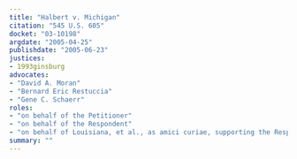 ```yaml
---
title: "Halbert v. Michigan"
citation: "545 U.S. 605"
docket: "03-10198"
argdate: "2005-04-25"
publishdate: "2005-06-23"
justices:
- 1993ginsburg
advocates:
- "David A. Moran"
- "Bernard Eric Restuccia"
- "Gene C. Schaerr"
roles:
- "on behalf of the Petitioner"
- "on behalf of the Respondent"
- "on behalf of Louisiana, et al., as amici curiae, supporting the Respondent"
summary: ""
---
```


